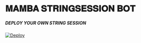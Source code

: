 # 𝐌𝐀𝐌𝐁𝐀 𝐒𝐓𝐑𝐈𝐍𝐆𝐒𝐄𝐒𝐒𝐈𝐎𝐍 𝐁𝐎𝐓

##### DEPLOY YOUR OWN STRING SESSION
[![Deploy](https://www.herokucdn.com/deploy/button.svg)](https://heroku.com/deploy?template=https://github.com/SUKHPAL443/MAMBA_STRINGHACK_BOT)
